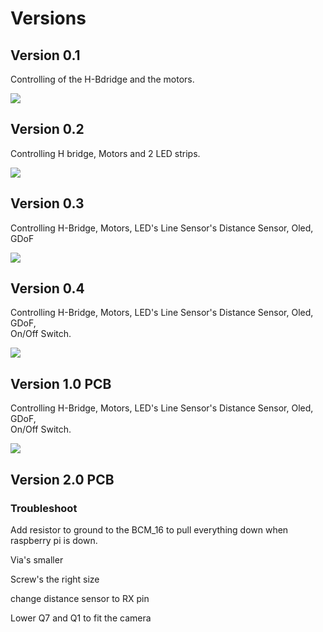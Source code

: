 # Versions

## Version 0.1

Controlling of the H-Bdridge and the motors. 

![](../../.gitbook/assets/img_5078-2-copy.jpg)

## Version 0.2

Controlling H bridge, Motors and 2 LED strips.

![](../../.gitbook/assets/img_3614-copy.jpg)

## Version 0.3

Controlling H-Bridge, Motors, LED's Line Sensor's Distance Sensor, Oled, GDoF

![](../../.gitbook/assets/img_3612-copy.jpg)

## Version 0.4

Controlling H-Bridge, Motors, LED's Line Sensor's Distance Sensor, Oled, GDoF,  
On/Off Switch. 

![](../../.gitbook/assets/img_3615-copy.jpg)

## Version 1.0 PCB 

Controlling H-Bridge, Motors, LED's Line Sensor's Distance Sensor, Oled, GDoF,  
On/Off Switch.  

![](../../.gitbook/assets/screenshot-2019-05-05-at-16.42.39.png)

## Version 2.0 PCB

### Troubleshoot

Add resistor to ground to the BCM\_16 to pull everything down when raspberry pi is down. 

Via's smaller

Screw's the right size

change distance sensor to RX pin

Lower Q7 and Q1 to fit the camera

